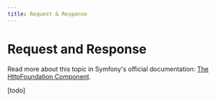```yaml
---
title: Request & Response
---
```


Request and Response
====================

Read more about this topic in Symfony's official documentation: [The HttpFoundation Component][docs].

[todo]


[docs]: https://symfony.com/doc/current/components/http_foundation.html